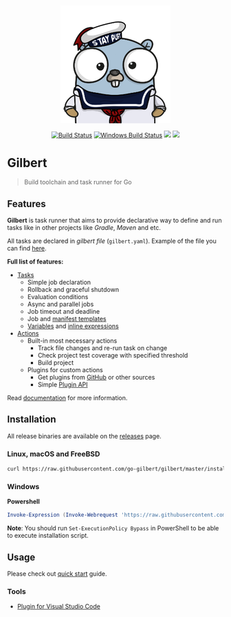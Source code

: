<p align="center"><img src="docs/assets/gilbert.png" width="256"></p>
<p align="center">
  <a href="https://travis-ci.org/go-gilbert/gilbert"><img src="https://travis-ci.org/go-gilbert/gilbert.svg?branch=master" alt="Build Status"></img></a>
  <a href="https://ci.appveyor.com/project/x1unix/gilbert"><img src="https://ci.appveyor.com/api/projects/status/github/go-gilbert/gilbert?svg=true&branch=master&passingText=Windows%20-%20OK&failingText=Windows%20-%20failed&pendingText=Windows%20-%20pending" alt="Windows Build Status"></a>
  <a href="https://goreportcard.com/report/github.com/go-gilbert/gilbert"><img src="https://goreportcard.com/badge/github.com/go-gilbert/gilbert" /></a>
  <a href="https://opensource.org/licenses/mit-license"><img src="https://img.shields.io/badge/license-MIT-brightgreen.svg" /></a>
</p>

# Gilbert

> Build toolchain and task runner for Go

## Features

**Gilbert** is task runner that aims to provide declarative way to define and run tasks like in other projects like _Gradle_, _Maven_ and etc.

All tasks are declared in *gilbert file* (`gilbert.yaml`). Example of the file you can find [here](https://github.com/go-gilbert/gilbert/blob/master/gilbert.yaml).

**Full list of features:**

* [Tasks](https://go-gilbert.github.io/docs/syntax/#tasks)
  - Simple job declaration
  - Rollback and graceful shutdown
  - Evaluation conditions
  - Async and parallel jobs
  - Job timeout and deadline
  - Job and [manifest templates](https://go-gilbert.github.io/docs/syntax/#mixins)
  - [Variables](https://go-gilbert.github.io/docs/syntax/#variables) and [inline expressions](https://go-gilbert.github.io/docs/syntax/#h-templates)
* [Actions](https://go-gilbert.github.io/docs/actions/)
  - Built-in most necessary actions
    - Track file changes and re-run task on change
    - Check project test coverage with specified threshold
    - Build project
  - Plugins for custom actions
    - Get plugins from [GitHub](https://go-gilbert.github.io/docs/plugin-development/) or other sources
    - Simple [Plugin API](https://go-gilbert.github.io/docs/plugin-development/)

Read [documentation](https://go-gilbert.github.io/docs/) for more information.

## Installation

All release binaries are available on the [releases](https://github.com/go-gilbert/gilbert/releases) page.

### Linux, macOS and FreeBSD

```bash
curl https://raw.githubusercontent.com/go-gilbert/gilbert/master/install.sh | sh
```

### Windows

**Powershell**

```powershell
Invoke-Expression (Invoke-Webrequest 'https://raw.githubusercontent.com/go-gilbert/gilbert/master/install.ps1' -UseBasicParsing).Content
```

**Note**: You should run `Set-ExecutionPolicy Bypass` in PowerShell to be able to execute installation script.

## Usage

Please check out [quick start](https://go-gilbert.github.io/docs/quick-start/) guide.

### Tools

* [Plugin for Visual Studio Code](https://marketplace.visualstudio.com/items?itemName=x1unix.gilbert) 

